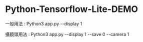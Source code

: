 ﻿# Python-Tensorflow-Lite-DEMO
 
 一般用法 : Python3 app.py --display 1

 攝鏡頭用法 : Python3 app.py --display 1  --save 0  --camera 1

